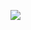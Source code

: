 <img
  src="https://img.shields.io/badge/[HTML5]-[RED]?style=flat-square&logo=[HTML]&logoColor=white"
/>
